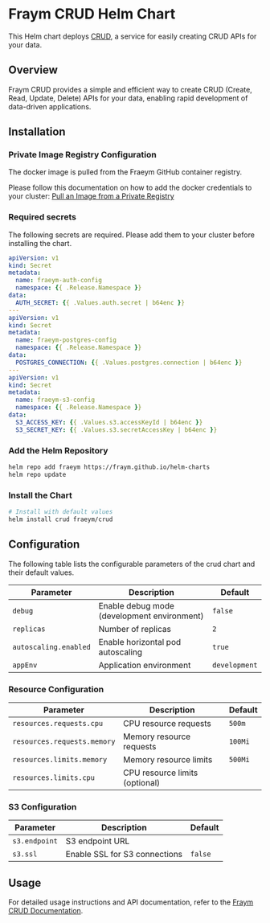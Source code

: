 # Fraym CRUD Helm Chart

This Helm chart deploys [CRUD](https://docs.freym.becklyn.app/docs/services/crud/introduction), a service for easily creating CRUD APIs for your data.

## Overview

Fraym CRUD provides a simple and efficient way to create CRUD (Create, Read, Update, Delete) APIs for your data, enabling rapid development of data-driven applications.

## Installation

### Private Image Registry Configuration

The docker image is pulled from the Fraeym GitHub container registry.

Please follow this documentation on how to add the docker credentials to your cluster:
[Pull an Image from a Private Registry](https://kubernetes.io/docs/tasks/configure-pod-container/pull-image-private-registry/)

### Required secrets

The following secrets are required. Please add them to your cluster before installing the chart.

```yaml
apiVersion: v1
kind: Secret
metadata:
  name: fraeym-auth-config
  namespace: {{ .Release.Namespace }}
data:
  AUTH_SECRET: {{ .Values.auth.secret | b64enc }}
---
apiVersion: v1
kind: Secret
metadata:
  name: fraeym-postgres-config
  namespace: {{ .Release.Namespace }}
data:
  POSTGRES_CONNECTION: {{ .Values.postgres.connection | b64enc }}
---
apiVersion: v1
kind: Secret
metadata:
  name: fraeym-s3-config
  namespace: {{ .Release.Namespace }}
data:
  S3_ACCESS_KEY: {{ .Values.s3.accessKeyId | b64enc }}
  S3_SECRET_KEY: {{ .Values.s3.secretAccessKey | b64enc }}
```

### Add the Helm Repository

```bash
helm repo add fraeym https://fraym.github.io/helm-charts
helm repo update
```

### Install the Chart

```bash
# Install with default values
helm install crud fraeym/crud
```

## Configuration

The following table lists the configurable parameters of the crud chart and their default values.

| Parameter             | Description                                 | Default       |
| --------------------- | ------------------------------------------- | ------------- |
| `debug`               | Enable debug mode (development environment) | `false`       |
| `replicas`            | Number of replicas                          | `2`           |
| `autoscaling.enabled` | Enable horizontal pod autoscaling           | `true`        |
| `appEnv`              | Application environment                     | `development` |

### Resource Configuration

| Parameter                   | Description                    | Default |
| --------------------------- | ------------------------------ | ------- |
| `resources.requests.cpu`    | CPU resource requests          | `500m`  |
| `resources.requests.memory` | Memory resource requests       | `100Mi` |
| `resources.limits.memory`   | Memory resource limits         | `500Mi` |
| `resources.limits.cpu`      | CPU resource limits (optional) |         |

### S3 Configuration

| Parameter     | Description                   | Default |
| ------------- | ----------------------------- | ------- |
| `s3.endpoint` | S3 endpoint URL               |         |
| `s3.ssl`      | Enable SSL for S3 connections | `false` |

## Usage

For detailed usage instructions and API documentation, refer to the [Fraym CRUD Documentation](https://docs.freym.becklyn.app/docs/services/crud/introduction).
